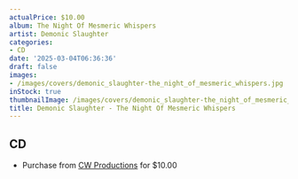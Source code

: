 ```yaml
---
actualPrice: $10.00
album: The Night Of Mesmeric Whispers
artist: Demonic Slaughter
categories:
- CD
date: '2025-03-04T06:36:36'
draft: false
images:
- /images/covers/demonic_slaughter-the_night_of_mesmeric_whispers.jpg
inStock: true
thumbnailImage: /images/covers/demonic_slaughter-the_night_of_mesmeric_whispers-thumb.jpg
title: Demonic Slaughter - The Night Of Mesmeric Whispers
---
```


## CD
* Purchase from [CW Productions](https://shop.cwproductions.net/products/demonic-slaughter-the-night-of-mesmeric-whispers-cd) for $10.00
